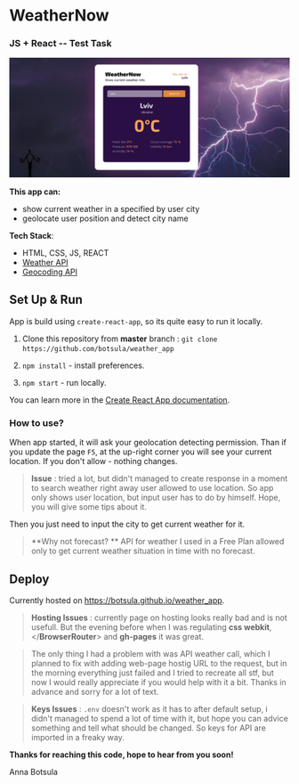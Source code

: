 # WeatherNow
### JS + React -- Test Task

![alt text](https://github.com/botsula/weather_app/blob/master/src/pictures/Screenshot%20from%202021-02-05%2014-22-52.png?raw=true)


**This app can:**
- show current weather in a specified by user city
- geolocate user position and detect city name

**Tech Stack**:
- HTML, CSS, JS, REACT
- [ Weather API ](https://weatherstack.com/http:// "weatherstack.com") 
- [Geocoding API](https://developers.google.com/maps/documentation/geocoding/overview "Geocoding API")

## Set Up & Run

App is build using `create-react-app`, so its quite easy to run it locally.

1. Clone this repository from **master** branch : `git clone https://github.com/botsula/weather_app`

2.  `npm install` - install preferences.

3. `npm start` - run locally.

You can learn more in the [Create React App documentation](https://facebook.github.io/create-react-app/docs/getting-started).

### How to use?

When app started, it will ask your geolocation detecting permission. Than if you update the page `F5`, at the up-right corner you will see your current location. If you don't allow - nothing changes.

> **Issue** : tried a lot, but didn't managed to create response in a moment to search weather right away user allowed to use location. So app only shows user location, but input user has to do by himself. Hope, you will give some tips about it.

Then you just need to input the city to get current weather for it.
> **Why not forecast? ** API for weather I used in a Free Plan allowed only to get current weather situation in time with no forecast.

## Deploy

Currently hosted on https://botsula.github.io/weather_app.

> **Hosting Issues** : currently page on hosting looks really bad and is not usefull. But the evening before when I was regulating **css webkit**, </**BrowserRouter**> and **gh-pages** it was great. 

> The only thing I had a problem with was API weather call, which I planned to fix with adding web-page hostig URL to the request, but in the morning everything just failed and I tried to recreate all stf, but now I would really appreciate if you would help with it a bit. Thanks in advance and sorry for a lot of text.

> **Keys Issues** : `.env` doesn't work as it has to after default setup, i didn't managed to spend a lot of time with it, but hope you can advice something and tell what should be changed. So keys for API are imported in a freaky way.

**Thanks for reaching this code, hope to hear from you soon!** 

Anna Botsula
